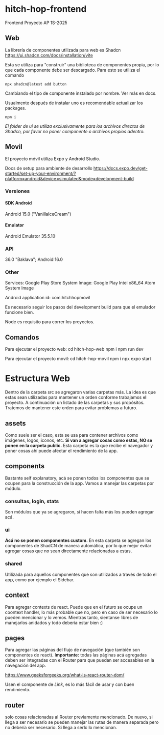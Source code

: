 # hitch-hop-frontend
Frontend Proyecto AP 1S-2025

## Web 
La librería de componentes utilizada para web es Shadcn
https://ui.shadcn.com/docs/installation/vite

Esta se utiliza para "construir" una biblioteca de componentes propia, por lo que cada componente debe ser descargado. Para esto se utiliza el comando 

```
npx shadcn@latest add button

```

Cambiando el tipo de componente instalado por nombre. Ver más en docs. 

Usualmente después de instalar uno es recomendable actualizar los packages. 

```
npm i
```
*El folder de ui se utiliza exclusivamente para los archivos directos de Shadcn, por favor no poner componente o archivos propios adentro.*

## Movil 
El proyecto móvil utiliza Expo y Android Studio. 

Docs de setup para ambiente de desarrollo 
https://docs.expo.dev/get-started/set-up-your-environment/?platform=android&device=simulated&mode=development-build

### Versiones
#### SDK Android
Android 15.0 ("VanillaIceCream")

#### Emulator
Android Emulator 35.5.10

### API
36.0 "Baklava"; Android 16.0 

### Other 
Services: Google Play Store 
System Image: Google Play Intel x86_64 Atom System Image 

Android application id: com.hitchhopmovil

Es necesario seguir los pasos del development build para que el emulador funcione bien. 

Node es requisito para correr los proyectos. 

## Comandos 
Para ejecutar el proyecto web: 
    cd hitch-hop-web
    npm i 
    npm run dev

Para ejecutar el proyecto movil: 
    cd hitch-hop-movil
    npm i 
    npx expo start 


# Estructura Web
Dentro de la carpeta src se agregaron varias carpetas más. La idea es que estas sean utilizadas para mantener un orden conforme trabajamos el proyecto. A continuación un listado de las carpetas y sus propósitos. Tratemos de mantener este orden para evitar problemas a futuro. 

## assets
Como suele ser el caso, esta se usa para contener archivos como imágenes, logos, iconos, etc. **Si van a agregar cosas como estas, NO se ponen en la carpeta public.** Esta carpeta es la que recibe el navegador y poner cosas ahí puede afectar el rendimiento de la app. 

## components
Bastante self explanatory, acá se ponen todos los componentes que se ocupen para la construcción de la app. Vamos a manejar las carpetas por módulo. 

### consultas, login, stats
Son módulos que ya se agregaron, si hacen falta más los pueden agregar acá. 


### ui
**Acá no se ponen componentes custom.** En esta carpeta se agregan los componentes de ShadCN de manera automática, por lo que mejor evitar agregar cosas que no sean directamente relacionadas a estas. 

### shared 
Utilizada para aquellos componentes que son utilizados a través de todo el app, como por ejemplo el Sidebar. 

## context 
Para agregar contexts de react. Puede que en el futuro se ocupe un coontext handler, lo más probable que no, pero en caso de ser necesario lo pueden mencionar y lo vemos. Mientras tanto, sientanse libres de manejarlos anidados y todo debería estar bien :) 

## pages 
Para agregar las páginas del flujo de navegación (que también son componentes de react). 
**Importante:** todas las páginas acá agregadas deben ser integradas con el Router para que puedan ser accesables en la navegación del app. 

https://www.geeksforgeeks.org/what-is-react-router-dom/

Usen el componente de *Link*, es lo más fácil de usar y con buen rendimiento. 

## router
solo cosas relacionadas al Router previamente mencionado. De nuevo, si llega a ser necesario se pueden manejar las rutas de manera separada pero no debería ser necesario. Si llega a serlo lo mencionan. 